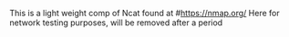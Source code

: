 This is a light weight comp of Ncat found at #https://nmap.org/
Here for network testing purposes, will be removed after a period
